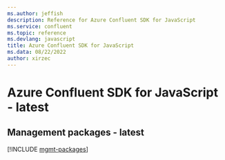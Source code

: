 ```yaml
---
ms.author: jeffish
description: Reference for Azure Confluent SDK for JavaScript
ms.service: confluent
ms.topic: reference
ms.devlang: javascript
title: Azure Confluent SDK for JavaScript
ms.data: 08/22/2022
author: xirzec
---
```

# Azure Confluent SDK for JavaScript - latest

## Management packages - latest
[!INCLUDE [mgmt-packages](confluent-mgmt-index.md)]